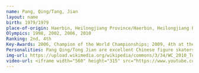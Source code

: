 ```yaml
---
name: Pang, Qing/Tang, Jian
layout: name
birth: 1979/1979
place-of-origin: Haerbin, Heilongjiang Province/Haerbin, Heilongjiang Province
Olympics: 1998, 2002, 2006, 2010
Ranking: 2nd, 4th
Key-Awards: 2006, Champion of the World Championships; 2009, 4th at the World Championships; 2010, 2nd at Winter Olympics, and World Championships
Personalities: Pang Qing/Tong Jian are excellent Chinese figure skaters, world champions and Olympic silver medallists. They have achieved the highest score of 141.81 in the history of ISU free skating and are now dedicated to promoting the practice of entrepreneurship in Chinese figure skating.
img-url: https://upload.wikimedia.org/wikipedia/commons/3/34/WC_2010_Tong_Jian_and_Pang_Qing.jpg
video-url: <iframe width="560" height="315" src="https://www.youtube.com/embed/a3s4sdKk0zs" title="YouTube video player" frameborder="0" allow="accelerometer; autoplay; clipboard-write; encrypted-media; gyroscope; picture-in-picture" allowfullscreen></iframe>
---
```

